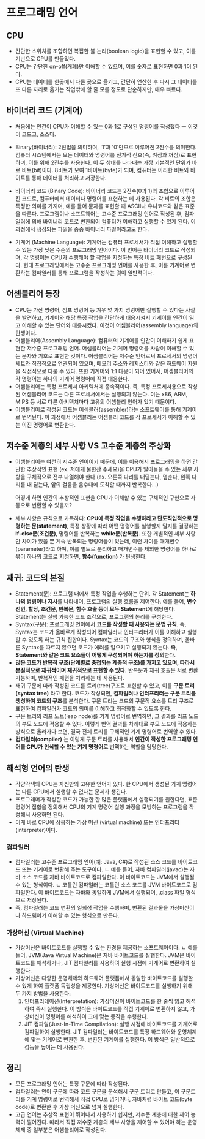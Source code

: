 # 프로그래밍 언어

## CPU
- 간단한 스위치를 조합하면 복잡한 불 논리(boolean logic)을 표현할 수 있고, 이를 기반으로 CPU를 만들었다.
- CPU는 간단한 on-off(개폐)만 이해할 수 있으며, 이를 숫자로 표현하면 0과 1이 된다.
- CPU는 데이터를 한곳에서 다른 곳으로 옮기고, 간단히 연산한 후 다시 그 데이터를 또 다른 자리로 옮기는 작업밖에 할 줄 모를 정도로 단순하지만, 매우 빠르다.

## 바이너리 코드 (기계어)
- 처음에는 인간이 CPU가 이해할 수 있는 0과 1로 구성된 명령어를 작성했다 ㅡ 이것이 코드고, 소스다.   
- Binary(바이너리): 2진법을 의미하며, '1'과 '0'만으로 이루어진 2진수를 의미한다. 컴퓨터 시스템에서는 모든 데이터와 명령어를 전기적 신호(즉, 켜짐과 꺼짐)로 표현하며, 이를 위해 2진수를 사용한다. 이 두 상태를 나타내는 가장 기본적인 단위가 바로 비트(bit)이다. 8비트가 모여 1바이트(byte)가 되며, 컴퓨터는 이러한 비트와 바이트를 통해 데이터를 처리하고 저장한다.

- 바이너리 코드 (Binary Code): 바이너리 코드는 2진수(0과 1)의 조합으로 이루어진 코드로, 컴퓨터에서 데이터나 명령어를 표현하는 데 사용된다. 각 비트의 조합은 특정한 의미를 가지며, 예를 들어 문자를 표현할 때 ASCII나 유니코드와 같은 표준을 따른다. 프로그램이나 소프트웨어는 고수준 프로그래밍 언어로 작성된 후, 컴파일러에 의해 바이너리 코드로 변환되어 컴퓨터가 이해하고 실행할 수 있게 된다. 이 과정에서 생성되는 파일을 종종 바이너리 파일이라고도 한다.

- 기계어 (Machine Language): 기계어는 컴퓨터 프로세서가 직접 이해하고 실행할 수 있는 가장 낮은 수준의 프로그래밍 언어이다. 이 언어는 바이너리 코드로 작성되며, 각 명령어는 CPU가 수행해야 할 작업을 지정하는 특정 비트 패턴으로 구성된다. 현대 프로그래밍에서는 고수준 프로그래밍 언어를 사용한 후, 이를 기계어로 변환하는 컴파일러를 통해 프로그램을 작성하는 것이 일반적이다.

## 어셈블리어 등장
- CPU는 가산 명령어, 점프 명령어 등 겨우 몇 가지 명렁어만 실행할 수 있다는 사실을 발견하고, 기계어와 해당 특정 작업을 간단하게 대응시켜서 기계어를 인간이 읽고 이해할 수 있는 단어와 대응시켰다. 이것이 어셈블리어(assembly language)의 탄생이다. 
- 어셈블리어(Assembly Language): 컴퓨터의 기계어를 인간이 이해하기 쉽게 표현한 저수준 프로그래밍 언어. 어셈블리어는 기계어 명령어를 사람이 이해할 수 있는 문자와 기호로 표현한 것이다. 어셈블리어는 저수준 언어로써 프로세서의 명령어 세트와 직접적으로 연관되어 있으며, 메모리 주소와 레지스터와 같은 하드웨어 자원을 직접적으로 다룰 수 있다. 또한  기계어와 1:1 대응이 되어 있어서, 어셈블리어의 각 명령어는 하나의 기계어 명령어에 직접 대응한다. 
- 어셈블리어는 특정 프로세서 아키텍처에 종속적이다. 즉, 특정 프로세서용으로 작성된 어셈블리어 코드는 다른 프로세서에서는 실행되지 않는다. 이는 x86, ARM, MIPS 등 서로 다른 아키텍처마다 고유의 어셈블리 언어가 있기 때문이다.
- 어셈블리어로 작성된 코드는 어셈블러(assembler)라는 소프트웨어를 통해 기계어로 번역된다. 이 과정에서 어셈블러는 어셈블리 코드를 각 프로세서가 이해할 수 있는 이진 명령어로 변환한다.

## 저수준 계층의 세부 사항 VS 고수준 계층의 추상화
- 어셈블리어는 여전히 저수준 언어이기 때문에, 이를 이용해서 프로그래밍을 하면 간단한 추상적인 표현 (ex. 저에게 물한잔 주세요)을 CPU가 알아들을 수 있는 세부 사항을 구체적으로 전부 나열해야 한다 (ex. 오른쪽 다리를 내딛는다, 멈춘다, 왼쪽 다리를 내 딛는다,  앞의 걸음을 음수대에 도착할 때까지 반복한다...) 
  
  어떻게 하면 인간의 추상적인 표현을 CPU가 이해할 수 있는 구체적인 구현으로 자동으로 변환할 수 있을까?
- 세부 사항은 규칙으로 가득하다: **CPU에 특정 작업을 수행하라고 단도직입적으로 명령하는 문(statement)**, 특정 상황에 따라 어떤 명령어를 실행할지 말지를 결정하는 **if-else문(조건문)**, 명령어를 반복하는 **while문(반복문)**. 또한 개별적인 세부 사항만 차이가 있을 뿐 계속 반복되는 명렁어들이 있는데, 이런 차이를 매개변수(parameter)라고 하며, 이를 별도로 분리하고 매개변수를 제외한 명령어를 하나로 묶어 하나의 코드로 지정하면, **함수(function)** 가 탄생한다.

## 재귀: 코드의 본질
- Statement(문): 프로그램 내에서 특정 작업을 수행하는 단위. 각 Statement는 **하나의 명령이나 지시**를 나타내며, 프로그램의 실행 흐름을 제어한다. 예를 들어, **변수 선언, 할당, 조건문, 반복문, 함수 호출 등이 모두 Statement**에 해당한다. Statement는 실행 가능한 코드 조각으로, 프로그램의 논리를 구성한다.
- Syntax(구문): 프로그래밍 언어에서 **코드를 작성할 때 사용되는 문법 규칙**. 즉, Syntax는 코드가 올바르게 작성되어 컴파일러나 인터프리터가 이를 이해하고 실행할 수 있도록 하는 규칙 집합이다. Syntax는 코드의 구조와 형식을 정의하며, 올바른 Syntax를 따르지 않으면 코드가 에러를 일으키고 실행되지 않는다. **즉, Statement와 같은 코드 요소들이 어떻게 구성되어야 하는지를 정의**한다.
- **많은 코드가 반복적 구조(단계별로 중첩되는 계층적 구조)를 가지고 있으며, 따라서 본질적으로 재귀적이며 재귀적으로 표현할 수 있다.** 반복문과 재귀 호출은 서로 변환 가능하며, 반복적인 패턴을 처리하는 데 사용된다.
- 재귀 구문에 따라 작성된 코드를 트리(tree)구조로 표현할 수 있고, 이를 **구문 트리(syntax tree)** 라고 한다. 코드가 작성되면, **컴파일러나 인터프리터는 구문 트리를 생성하여 코드의 구조**를 분석한다. 구문 트리는 코드의 구문적 요소를 트리 구조로 표현하여 컴파일러가 코드의 의미를 이해하고 최적화할 수 있도록 한다.
- 구문 트리의 리프 노트(leap node)를 기계 명령어로 번역하면, 그 결과를 리프 노드의 부모 노드에 적용할 수 있다. 이렇게 번역 결과를 차례대로 부모 노드에 적용하는 방식으로 올라가다 보면, 결국 전체 트리를 구체적인 기계 명령어로 번역할 수 있다.
- **컴파일러(compiler)** 는 이렇게 구문 트리를 사용해서 **인간이 작성한 프로그래밍 언어를 CPU가 인식할 수 있는 기계 명령어로 번역**하는 역할을 담당한다. 

## 해석형 언어의 탄생
- 각양각색의 CPU는 자신만의 고유한 언어가 있다. 한 CPU에서 생성된 기계 명렁어는 다른 CPU에서 실행할 수 없다는 문제가 생긴다.
- 프로그래머가 작성한 코드가 가능한 한 많은 플랫폼에서 실행되기를 원한다면, 표준 명령어 집합을 정의해서 CPU의 기계 명령어 실행 과정을 모방하는 프로그램을 작성해서 사용하면 된다.
- 이게 바로 CPU에 상응하는 가상 머신 (virtual machine) 또는 인터프리터(interpreter)이다.
  
### 컴파일러
- 컴파일러는 고수준 프로그래밍 언어(예: Java, C#)로 작성된 소스 코드를 바이트코드 또는 기계어로 변환해 주는 도구이다. 
  ㄴ 예를 들어, 자바 컴파일러(javac)는 자바 소스 코드를 자바 바이트코드로 컴파일한다. 이 바이트코드는 JVM에서 실행될 수 있는 형식이다.
  ㄴ 코틀린 컴파일러는 코틀린 소스 코드를 JVM 바이트코드로 컴파일한다. 이 바이트코드는 자바와 동일하게 JVM에서 실행되며, .class 파일 형식으로 저장된다.
- 즉, 컴파일러는 코드 변환의 일회성 작업을 수행하며, 변환된 결과물을 가상머신이나 하드웨어가 이해할 수 있는 형식으로 만든다.

### 가상머신 (Virtual Machine)
- 가상머신은 바이트코드를 실행할 수 있는 환경을 제공하는 소프트웨어이다.
 ㄴ 예를 들어, JVM(Java Virtual Machine)은 자바 바이트코드를 실행한다. JVM은 바이트코드를 해석하거나, JIT 컴파일러를 사용하여 실행 시점에 기계어로 변환하여 실행한다.
- 가상머신은 다양한 운영체제와 하드웨어 플랫폼에서 동일한 바이트코드를 실행할 수 있게 하여 플랫폼 독립성을 제공한다.
가상머신은 바이트코드를 실행하기 위해 두 가지 방법을 사용한다:
	1.	인터프리테이션(Interpretation): 가상머신이 바이트코드를 한 줄씩 읽고 해석하여 즉시 실행한다. 이 방식은 바이트코드를 직접 기계어로 변환하지 않고, 가상머신이 명령어를 해석하여 그에 맞는 동작을 수행한다.
	2.	JIT 컴파일(Just-In-Time Compilation): 실행 시점에 바이트코드를 기계어로 컴파일하여 실행한다. JIT 컴파일러는 바이트코드를 특정 하드웨어와 운영체제에 맞는 기계어로 변환한 후, 변환된 기계어를 실행한다. 이 방식은 일반적으로 성능을 높이는 데 사용된다.

## 정리
- 모든 프로그래밍 언어는 특정 구문에 따라 작성된다.
- 컴파일러는 언어 구문에 따라 코드 구문을 분석해서 구문 트리로 만들고, 이 구문트리를 기계 명령어로 번역해서 직접 CPU로 넘기거나, 자바처럼 바이트 코드(byte code)로 변환한 후 가상 머신으로 넘겨 실행한다.
- 고급 언어는 추상적 표현이 뛰어나서 사용하기 쉽지만, 저수준 계층에 대한 제어 능력이 떨어진다. 따라서 직접 저수준 계층의 세부 사항을 제어할 수 있어야 하는 운영 체제 중 일부분은 어셈블리어로 작성된다.